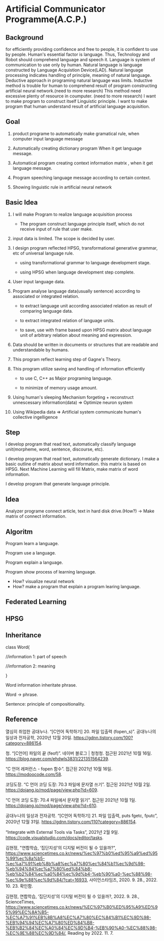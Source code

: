 # Artificial Communicator Programme(A.C.P.)

## Background

for efficiently providing confidence and free to people, it is confident to use by people. Human's essential factor is language. Thus, Technology and Robot should comprehend language and speech it. Language is system of communication to use only by human. Natural language is language constructed by Language Acquistion Device(LAD). Natural language processing indicates handling of principle, meaning of natural language. Deductive approach in programing natural language was limits. Inductive method is trouble for human to comprehend result of program constructing artificial neural network.(need to more research) This method need excessive plenty of resource in coumputer. (need to more research) I want to make program to construct itself Linguistic principle. I want to make program that human understand result of artificial language acquisition.

## Goal

1. product programe to automatically make gramatical rule, when computer input language message

2. Automatically creating dictionary program When it get language message.

3. Automatical program creating context information matrix , when it get language message.

4. Program speeching language message according to certain context.

5. Showing linguistic rule in artificial neural network

## Basic Idea

1. I will make Program to realize language acquisition process

    - The program construct language principle itself, which do not receive input of rule that user make.
  


2. input data is limited. The scope is decided by user.



3. I design program reflected HPSG, transformational generative grammar, etc of universal language rule.

    - using transformational grammar to language development stage.
   
    - using HPSG when language development step complete.



4. User input language data.


5. Program analyse language data(usually sentence) according to associated or integrated relation.

    - to extract language unit according associated relation as result of comparing language data.

    - to extract integrated relation of language units.

    - to save, use with frame based upon HPSG matrix about language unit of arbitrary relation about meaning and expression.


6. Data should be written in documents or structures that are readable and understandable by humans.


7. This program reflect learning step of Gagne's Theory.


9. This program utilize saving and handling of information efficiently 

    - to use C, C++ as Major programing language.

    - to minimize of memory usage amount.


10. Using human's sleeping Mechanism forgeting + reconstruct unnescessary information(data) ⇒ Optimize neuron system 


11. Using Wikipedia data ⇒ Artificial system communicate human's collective ingelligence 


## Step

I develop program that read text, automatically classify language unit(morpheme, word, sentence, discourse, etc).

I develop program that read text, automatically generate dictionary. I make a basic outline of matrix about word information. this matrix is based on HPSG. Next Machine Learning will fill Matrix, make matrix of word information.

I develop program that generate language principle.

## Idea

Analyzer programe connect article, text in hard disk drive.(How?) -> Make matrix of connect information.

## Algoritm

Program learn a language.

Program use a language.

Program explain a language.

Program show process of learning language.
  - How? visualize neural network
  - How? make a program that explain a program learing language.

## Federated Learning

## HPSG

## Inheritance

class Word{

  //information 1: part of speech
  
  //information 2: meaning
  
}

Word information inheritate phrase.

Word -> phrase.

Sentence: principle of compositionality.



## Reference

열심히 취업한 공대누나. “[C언어 독학하기] 20. 파일 입출력 (fopen_s)”. 공대누나의 일상과 전자공학, 2020년 12월 20일. https://gdnn.tistory.com/100?category=886154.

청. “[C언어] 파일의 끝 (feof)”. 네이버 블로그 | 청청청. 접근된 2021년 10월 16일. https://blog.naver.com/ehdwls3831/221351564239.

“C 언어 레퍼런스 - fopen 함수”. 접근된 2021년 10월 16일. https://modoocode.com/58.

코딩도장. “C 언어 코딩 도장: 70.3 파일에 문자열 쓰기”. 접근된 2021년 10월 2일. https://dojang.io/mod/page/view.php?id=609.

“C 언어 코딩 도장: 70.4 파일에서 문자열 읽기”. 접근된 2021년 10월 1일. https://dojang.io/mod/page/view.php?id=610.

공대누나의 일상과 전자공학. “[C언어 독학하기] 21. 파일 입출력, puts fgetc, fputc”, 2020년 12월 31일. https://gdnn.tistory.com/110?category=886154.

“Integrate with External Tools via Tasks”, 2021년 2월 9일. https://code.visualstudio.com/docs/editor/tasks.

김현정, "연합학습, ‘집단지성’의 디지털 버전이 될 수 있을까?", https://www.sciencetimes.co.kr/news/%ec%97%b0%ed%95%a9%ed%95%99%ec%8a%b5-%ec%a7%91%eb%8b%a8%ec%a7%80%ec%84%b1%ec%9d%98-%eb%94%94%ec%a7%80%ed%84%b8-%eb%b2%84%ec%a0%84%ec%9d%b4-%eb%90%a0-%ec%88%98-%ec%9e%88%ec%9d%84/?cat=16933, 사이언스타임즈, 2020. 9. 28., 2022. 10. 23. 확인함.

김현정, 연합학습, ‘집단지성’의 디지털 버전이 될 수 있을까?, 2022. 9. 28., ScienceTimes, https://www.sciencetimes.co.kr/news/%EC%97%B0%ED%95%A9%ED%95%99%EC%8A%B5-%EC%A7%91%EB%8B%A8%EC%A7%80%EC%84%B1%EC%9D%98-%EB%94%94%EC%A7%80%ED%84%B8-%EB%B2%84%EC%A0%84%EC%9D%B4-%EB%90%A0-%EC%88%98-%EC%9E%88%EC%9D%84/, Reading by 2022. 11. 7.
